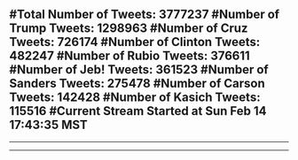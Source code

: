#Total Number of Tweets: 3777237 
#Number of Trump Tweets: 1298963
#Number of Cruz Tweets: 726174
#Number of Clinton Tweets: 482247
#Number of Rubio Tweets: 376611
#Number of Jeb! Tweets: 361523
#Number of Sanders Tweets: 275478
#Number of Carson Tweets: 142428
#Number of Kasich Tweets: 115516
#Current Stream Started at Sun Feb 14 17:43:35 MST
---
---
---
